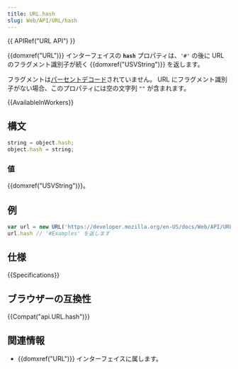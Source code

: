 ```yaml
---
title: URL.hash
slug: Web/API/URL/hash
---
```


{{ APIRef("URL API") }}

{{domxref("URL")}} インターフェイスの **`hash`** プロパティは、`'#'` の後に URL のフラグメント識別子が続く {{domxref("USVString")}} を返します。

フラグメントは[パーセントデコード](/ja/docs/Glossary/percent-encoding)されていません。 URL にフラグメント識別子がない場合、このプロパティには空の文字列 `""` が含まれます。

{{AvailableInWorkers}}

## 構文

```js
string = object.hash;
object.hash = string;
```

### 値

{{domxref("USVString")}}。

## 例

```js
var url = new URL('https://developer.mozilla.org/en-US/docs/Web/API/URL/href#Examples');
url.hash // '#Examples' を返します
```

## 仕様

{{Specifications}}

## ブラウザーの互換性

{{Compat("api.URL.hash")}}

## 関連情報

- {{domxref("URL")}} インターフェイスに属します。
